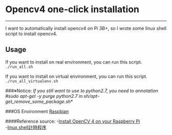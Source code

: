 # Opencv4 one-click installation #
------------------------------------------------------------------
I want to automatically install opencv4 on Pi 3B+, so I wrote some linux shell script to install opencv4.

## Usage ##
If you want to install on real environment, you can run this script.<br>
`./run_all.sh`<br>

If you want to install on virtual environment, you can run this script.<br>
`./run_all_virtualenv.sh`<br>

###※Notice:
**If you still want to use to python2.7, you need to annotation #sudo apt-get -y purge python2.7* in sh/apt-get_remove_some_package.sh**

###OS Environment
[Raspbian](https://www.raspberrypi.org/downloads/raspbian/)
 
####Reference source:
-[Install OpenCV 4 on your Raspberry Pi](https://www.pyimagesearch.com/2018/09/26/install-opencv-4-on-your-raspberry-pi/) <br>
-[linux shell計時程序](http://www.52souji.net/linux-shell-clocking-script.html)